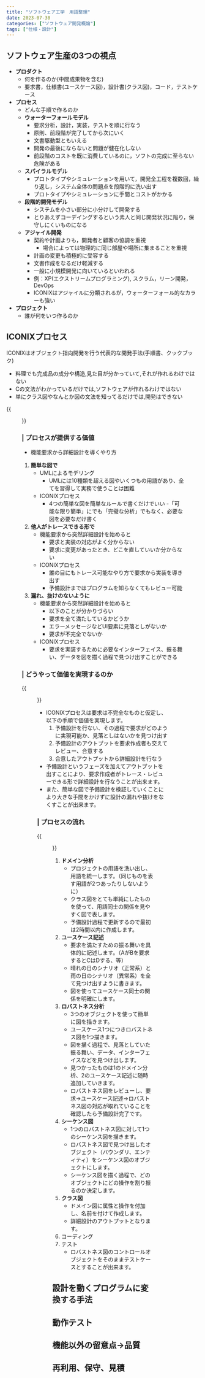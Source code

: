 ```yaml
---
title: "ソフトウェア工学　用語整理"
date: 2023-07-30
categories: ["ソフトウェア開発概論"]
tags: ["仕様・設計"]
---
```

## ソフトウェア生産の3つの視点
- **プロダクト**
    - 何を作るのか(中間成果物を含む)
    - 要求書，仕様書(ユースケース図)，設計書(クラス図)，コード，テストケース
- **プロセス**
    - どんな手順で作るのか
    - **ウォーターフォールモデル**
        - 要求分析，設計，実装，テストを順に行なう
        - 原則、前段階が完了してから次にいく
        - 文書駆動型ともいえる
        - 開発の最後にならないと問題が健在化しない
        - 前段階のコストを既に消費しているのに，ソフトの完成に至らない危険がある
    - **スパイラルモデル**
        - プロトタイプやシミュレーションを用いて，開発全工程を複数回，繰り返し，システム全体の問題点を段階的に洗い出す
        - プロトタイプやシミュレーションに手間とコストがかかる
    - **段階的開発モデル**
        - システムを小さい部分に小分けして開発する
        - とりあえずコーデイングするという素人と同じ開発状況に陥り，保守しにくいものになる
    - **アジャイル開発**
        - 契約や計画よりも，開発者と顧客の協調を重視
            - 場合によっては物理的に同じ部屋や場所に集まることを重視
        - 計画の変更も積極的に受容する
        - 文書作成をなるだけ軽減する
        - 一般に小規模開発に向いているといわれる
        - 例：XP(エクストリームプログラミング), スクラム，リーン開発，DevOps
        - ICONIXはアジャイルに分類されるが，ウォーターフォール的なカラーも強い
- **プロジェクト**
    - 誰が何をいつ作るのか

## ICONIXプロセス

ICONIXはオブジェクト指向開発を行う代表的な開発手法(手順書、クックブック)
- 料理でも完成品の成分や構造,見た目が分かっていて,それが作れるわけではない
- Cの文法がわかっているだけでは,ソフトウェアが作れるわけではない
- 単にクラス図やなんとか図の文法を知ってるだけでは,開発はできない

{{<figure src="https://inusarukiji139.github.io/post/software_development/ICONIX.png" alt="ICONIX" width="75%">}}


### | プロセスが提供する価値
- 機能要求から詳細設計を導くやり方
1. **簡単な図で**
    - UMLによるモデリング
        - UMLには10種類を超える図やいくつもの用語があり、全てを習得して実務で使うことは困難
    - ICONIXプロセス
        - 4つの簡単な図を簡単なルールで書くだけでいい
        -「可能な限り簡単」にでも「完璧な分析」でもなく、必要な図を必要なだけ書く
2. **他人がトレースできる形で**
    - 機能要求から突然詳細設計を始めると
        - 要求と実装の対応がよく分からない
        - 要求に変更があったとき、どこを直していいか分からない
    - ICONIXプロセス
        - 誰の目にもトレース可能なやり方で要求から実装を導き出す
        - 予備設計まではプログラムを知らなくてもレビュー可能
3. **漏れ、抜けのないように**
    - 機能要求から突然詳細設計を始めると
        - 以下のことが分かりづらい
        - 要求を全て満たしているかどうか
        - エラーメッセージなどUI要素に見落としがないか
        - 要求が不完全でないか
    - ICONIXプロセス
        - 要求を実装するために必要なインターフェイス、振る舞い、データを図を描く過程で見つけ出すことができる

### | どうやって価値を実現するのか

{{<figure src="https://inusarukiji139.github.io/post/software_development/ICONIX2.png" alt="ICONIX" width="75%">}}
- ICONIXプロセスは要求は不完全なものと仮定し、以下の手順で価値を実現します。
    1. 予備設計を行ない、その過程で要求がどのように実現可能か、見落としはないかを見つけ出す
    2. 予備設計のアウトプットを要求作成者も交えてレビュー、合意する
    3. 合意したアウトプットから詳細設計を行なう
- 予備設計というフェーズを加えてアウトプットを出すことにより、要求作成者がトレース・レビューできる形で詳細設計を行なうことが出来ます。
- また、簡単な図で予備設計を検証していくことにより大きな手間をかけずに設計の漏れや抜けをなくすことが出来ます。

### | プロセスの流れ

{{<figure src="https://inusarukiji139.github.io/post/software_development/ICONIX3.png" alt="ICONIX" width="75%">}}

1. **ドメイン分析**
    - プロジェクトの用語を洗い出し、用語を統一します。（同じものを表す用語が2つあったりしないように）
    - クラス図をとても単純にしたものを使って、用語同士の関係を見やすく図で表します。
    - 予備設計過程で更新するので最初は2時間以内に作成します。
2. **ユースケース記述**
    - 要求を満たすための振る舞いを具体的に記述します。（AがBを要求するとCはDする、等）
    - 晴れの日のシナリオ（正常系）と雨の日のシナリオ（異常系）を全て見つけ出すように書きます。
    - 図を使ってユースケース同士の関係を明確にします。
3. **ロバストネス分析**
    - 3つのオブジェクトを使って簡単に図を描きます。
    - ユースケース1つにつきロバストネス図を1つ描きます。
    - 図を描く過程で、見落としていた振る舞い、データ、インターフェイスなどを見つけ出します。
    - 見つかったものは1のドメイン分析、2のユースケース記述に随時追加していきます。
    - ロバストネス図をレビューし、要求→ユースケース記述→ロバストネス図の対応が取れていることを確認したら予備設計完了です。
4. **シーケンス図**
    - 1つのロバストネス図に対して1つのシーケンス図を描きます。
    - ロバストネス図で見つけ出したオブジェクト（バウンダリ、エンティティ）をシーケンス図のオブジェクトにします。
    - シーケンス図を描く過程で、どのオブジェクトにどの操作を割り振るのか決定します。
5. **クラス図**
    - ドメイン図に属性と操作を付加し、名前を付けて作成します。
    - 詳細設計のアウトプットとなります。
6. コーディング
7. テスト
    - ロバストネス図のコントロールオブジェクトをそのままテストケースとすることが出来ます。

## 設計を動くプログラムに変換する手法
## 動作テスト
## 機能以外の留意点→品質
## 再利用、保守、見積
